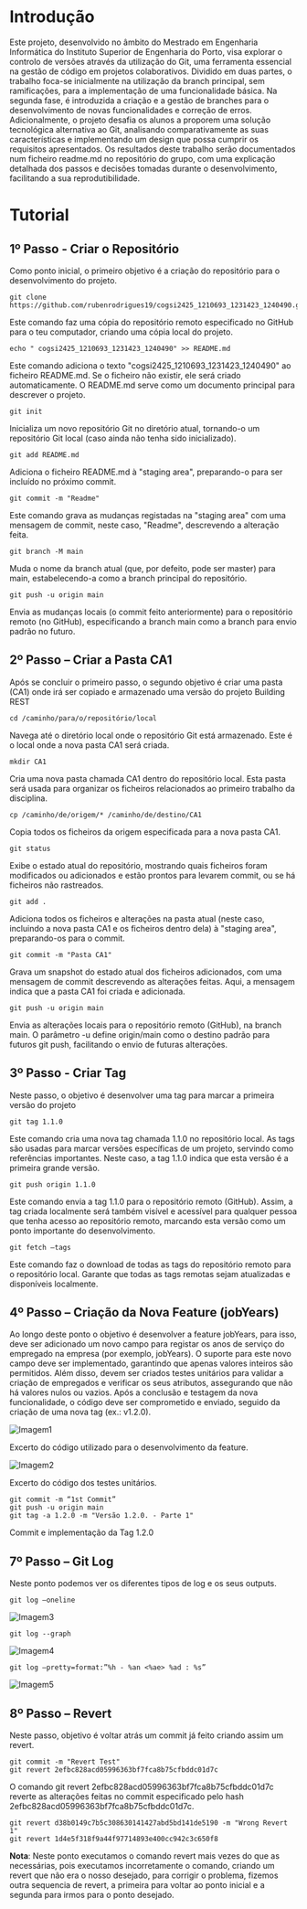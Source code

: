 # Introdução

Este projeto, desenvolvido no âmbito do Mestrado em Engenharia Informática do Instituto Superior de Engenharia do Porto, visa explorar o controlo de versões através da utilização do Git, uma ferramenta essencial na gestão de código em projetos colaborativos. Dividido em duas partes, o trabalho foca-se inicialmente na utilização da branch principal, sem ramificações, para a implementação de uma funcionalidade básica. Na segunda fase, é introduzida a criação e a gestão de branches para o desenvolvimento de novas funcionalidades e correção de erros.
Adicionalmente, o projeto desafia os alunos a proporem uma solução tecnológica alternativa ao Git, analisando comparativamente as suas características e implementando um design que possa cumprir os requisitos apresentados.
Os resultados deste trabalho serão documentados num ficheiro readme.md no repositório do grupo, com uma explicação detalhada dos passos e decisões tomadas durante o desenvolvimento, facilitando a sua reprodutibilidade.

# Tutorial
## 1º Passo - Criar o Repositório
Como ponto inicial, o primeiro objetivo é a criação do repositório para o desenvolvimento do projeto.

    git clone https://github.com/rubenrodrigues19/cogsi2425_1210693_1231423_1240490.git

Este comando faz uma cópia do repositório remoto especificado no GitHub para o teu computador, criando uma cópia local do projeto.

    echo " cogsi2425_1210693_1231423_1240490" >> README.md

Este comando adiciona o texto "cogsi2425_1210693_1231423_1240490" ao ficheiro README.md. Se o ficheiro não existir, ele será criado automaticamente. O README.md serve como um documento principal para descrever o projeto.

    git init

Inicializa um novo repositório Git no diretório atual, tornando-o um repositório Git local (caso ainda não tenha sido inicializado).
  
    git add README.md

Adiciona o ficheiro README.md à "staging area", preparando-o para ser incluído no próximo commit.

    git commit -m "Readme"

Este comando grava as mudanças registadas na "staging area" com uma mensagem de commit, neste caso, "Readme", descrevendo a alteração feita.

    git branch -M main

Muda o nome da branch atual (que, por defeito, pode ser master) para main, estabelecendo-a como a branch principal do repositório.

    git push -u origin main

Envia as mudanças locais (o commit feito anteriormente) para o repositório remoto (no GitHub), especificando a branch main como a branch para envio padrão no futuro.

## 2º Passo – Criar a Pasta CA1

Após se concluir o primeiro passo, o segundo objetivo é criar uma pasta (CA1) onde irá ser copiado e armazenado uma versão do projeto Building REST

    cd /caminho/para/o/repositório/local

Navega até o diretório local onde o repositório Git está armazenado. Este é o local onde a nova pasta CA1 será criada.

    mkdir CA1

Cria uma nova pasta chamada CA1 dentro do repositório local. Esta pasta será usada para organizar os ficheiros relacionados ao primeiro trabalho da disciplina.

    cp /caminho/de/origem/* /caminho/de/destino/CA1

Copia todos os ficheiros da origem especificada para a nova pasta CA1.
    
    git status

Exibe o estado atual do repositório, mostrando quais ficheiros foram modificados ou adicionados e estão prontos para levarem commit, ou se há ficheiros não rastreados.

    git add . 

Adiciona todos os ficheiros e alterações na pasta atual (neste caso, incluindo a nova pasta CA1 e os ficheiros dentro dela) à "staging area", preparando-os para o commit.

    git commit -m "Pasta CA1"

Grava um snapshot do estado atual dos ficheiros adicionados, com uma mensagem de commit descrevendo as alterações feitas. Aqui, a mensagem indica que a pasta CA1 foi criada e adicionada.
    
    git push -u origin main

Envia as alterações locais para o repositório remoto (GitHub), na branch main. O parâmetro -u define origin/main como o destino padrão para futuros git push, facilitando o envio de futuras alterações.

## 3º Passo - Criar Tag

Neste passo, o objetivo é desenvolver uma tag para marcar a primeira versão do projeto

    git tag 1.1.0

Este comando cria uma nova tag chamada 1.1.0 no repositório local. As tags são usadas para marcar versões específicas de um projeto, servindo como referências importantes. Neste caso, a tag 1.1.0 indica que esta versão é a primeira grande versão.

    git push origin 1.1.0

Este comando envia a tag 1.1.0 para o repositório remoto (GitHub). Assim, a tag criada localmente será também visível e acessível para qualquer pessoa que tenha acesso ao repositório remoto, marcando esta versão como um ponto importante do desenvolvimento.

    git fetch –tags

Este comando faz o download de todas as tags do repositório remoto para o repositório local. Garante que todas as tags remotas sejam atualizadas e disponíveis localmente.

## 4º Passo – Criação da Nova Feature (jobYears)

Ao longo deste ponto o objetivo é desenvolver a feature jobYears, para isso, deve ser adicionado um novo campo para registar os anos de serviço do empregado na empresa (por exemplo, jobYears). O suporte para este novo campo deve ser implementado, garantindo que apenas valores inteiros são permitidos. Além disso, devem ser criados testes unitários para validar a criação de empregados e verificar os seus atributos, assegurando que não há valores nulos ou vazios. Após a conclusão e testagem da nova funcionalidade, o código deve ser comprometido e enviado, seguido da criação de uma nova tag (ex.: v1.2.0).

![Imagem1](img/Imagem1.png)

Excerto do código utilizado para o desenvolvimento da feature.

![Imagem2](img/Imagem2.png)

Excerto do código dos testes unitários.

    git commit -m “1st Commit”
    git push -u origin main
    git tag -a 1.2.0 -m "Versão 1.2.0. - Parte 1"

Commit e implementação da Tag 1.2.0

## 7º Passo – Git Log

Neste ponto podemos ver os diferentes tipos de log e os seus outputs.
    
    git log –oneline

![Imagem3](img/Imagem3.png)

    git log --graph
    
![Imagem4](img/Imagem4.png)

    git log –pretty=format:”%h - %an <%ae> %ad : %s”
    
![Imagem5](img/Imagem5.png)

## 8º Passo – Revert

Neste passo, objetivo é voltar atrás um commit já feito criando assim um revert.

    git commit -m "Revert Test"
    git revert 2efbc828acd05996363bf7fca8b75cfbddc01d7c

O comando git revert 2efbc828acd05996363bf7fca8b75cfbddc01d7c reverte as alterações feitas no commit especificado pelo hash 2efbc828acd05996363bf7fca8b75cfbddc01d7c.
    
    git revert d38b0149c7b5c308630141427abd5bd141de5190 -m "Wrong Revert 1"
    git revert 1d4e5f318f9a44f97714893e400cc942c3c650f8

**Nota**: Neste ponto executamos o comando revert mais vezes do que as necessárias, pois executamos incorretamente o comando, criando um revert que não era o nosso desejado, para corrigir o problema, fizemos outra sequencia de revert, a primeira para voltar ao ponto inicial e a segunda para irmos para o ponto desejado.



